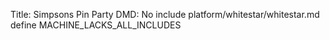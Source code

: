 Title: Simpsons Pin Party
DMD: No
include platform/whitestar/whitestar.md
define MACHINE_LACKS_ALL_INCLUDES
